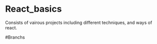 # React_basics
 Consists of vairous projects including different techniques, and ways of react. 


#Branchs
